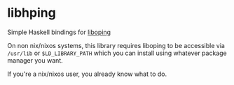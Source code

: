 # libhping

Simple	Haskell bindings for [liboping](https://noping.cc/)

On non nix/nixos systems, this library requires liboping to be accessible 
via `/usr/lib` or `$LD_LIBRARY_PATH` which you can install using whatever
package manager you want.

If you're a nix/nixos user, you already know what to do.
